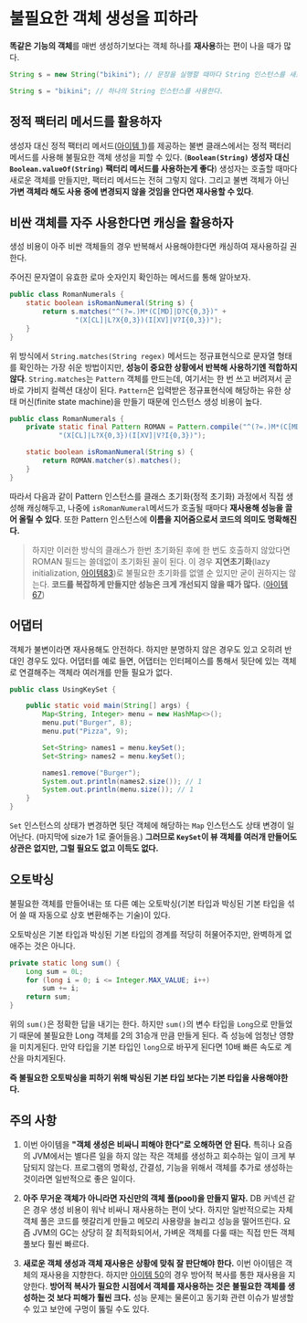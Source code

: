 # 불필요한 객체 생성을 피하라

**똑같은 기능의 객체**를 매번 생성하기보다는 객체 하나를 **재사용**하는 편이 나을 때가 많다.

``` java
String s = new String("bikini"); // 문장을 실행할 때마다 String 인스턴스를 새로 만듬. 완전 쓸데없다.. ㅇㅅㅇ..

String s = "bikini"; // 하나의 String 인스턴스를 사용한다.
```

## 정적 팩터리 메서드를 활용하자

생성자 대신 정적 팩터리 메서드([아이템 1](https://github.com/javabara/effective-java/blob/main/2/1.md))를 제공하는 불변 클래스에서는 정적 팩터리 메서드를 사용해 불필요한 객체 생성을 피할 수 있다. (**`Boolean(String)` 생성자 대신 `Boolean.valueOf(String)` 팩터리 메서드를 사용하는게 좋다**) 생성자는 호출할 때마다 새로운 객체를 만들지만, 팩터리 메서드는 전혀 그렇지 않다. 그리고 불변 객체가 아닌 **가변 객체라 해도 사용 중에 변경되지 않을 것임을 안다면 재사용할 수 있다**.

## 비싼 객체를 자주 사용한다면 캐싱을 활용하자

생성 비용이 아주 비싼 객체들의 경우 반복해서 사용해야한다면 캐싱하여 재사용하길 권한다. 

주어진 문자열이 유효한 로마 숫자인지 확인하는 메서드를 통해 알아보자.
``` java
public class RomanNumerals {
    static boolean isRomanNumeral(String s) {
        return s.matches("^(?=.)M*(C[MD]|D?C{0,3})" +
                "(X[CL]|L?X{0,3})(I[XV]|V?I{0,3})");
    }
}
```
위 방식에서 `String.matches(String regex)` 메서드는 정규표현식으로 문자열 형태를 확인하는 가장 쉬운 방법이지만, **성능이 중요한 상황에서 반복해 사용하기엔 적합하지 않다**. `String.matches`는 `Pattern` 객체를 만드는데, 여기서는 한 번 쓰고 버려져서 곧바로 가비지 컬렉션 대상이 된다. `Pattern`은 입력받은 정규표현식에 해당하는 유한 상태 머신(finite state machine)을 만들기 때문에 인스턴스 생성 비용이 높다.

``` java
public class RomanNumerals {
    private static final Pattern ROMAN = Pattern.compile("^(?=.)M*(C[MD]|D?C{0,3})" +
            "(X[CL]|L?X{0,3})(I[XV]|V?I{0,3})");

    static boolean isRomanNumeral(String s) {
        return ROMAN.matcher(s).matches();
    }
}
```

따라서 다음과 같이 Pattern 인스턴스를 클래스 초기화(정적 초기화) 과정에서 직접 생성해 캐싱해두고, 나중에 `isRomanNumeral`메서드가 호출될 때마다 **재사용해 성능을 끌어 올릴 수 있다**. 또한 Pattern 인스턴스에 **이름을 지어줌으로서 코드의 의미도 명확해진다.**

> 하지만 이러한 방식의 클래스가 한번 초기화된 후에 한 번도 호출하지 않았다면 ROMAN 필드는 쓸데없이 초기화된 꼴이 된다. 이 경우 **지연초기화**(lazy initialization, [아이템83](https://github.com/javabara/effective-java/blob/main/11/83.md))로 불필요한 초기화를 없앨 순 있지만 굳이 권하지는 않는다. **코드를 복잡하게 만들지만 성능은 크게 개선되지 않을 때가 많다.** ([아이템 67](https://github.com/javabara/effective-java/blob/main/9/67.md))

## 어댑터

객체가 불변이라면 재사용해도 안전하다. 하지만 분명하지 않은 경우도 있고 오히려 반대인 경우도 있다. 어댑터를 예로 들면, 어댑터는 인터페이스를 통해서 뒷단에 있는 객체로 연결해주는 객체라 여러개를 만들 필요가 없다.

``` java
public class UsingKeySet {

    public static void main(String[] args) {
        Map<String, Integer> menu = new HashMap<>();
        menu.put("Burger", 8);
        menu.put("Pizza", 9);

        Set<String> names1 = menu.keySet();
        Set<String> names2 = menu.keySet();

        names1.remove("Burger");
        System.out.println(names2.size()); // 1
        System.out.println(menu.size()); // 1
    }
}
```

`Set` 인스턴스의 상태가 변경하면 뒷단 객체에 해당하는 `Map` 인스턴스도 상태 변경이 일어난다. (마지막에 size가 1로 줄어들음.) **그러므로 `KeySet`이 뷰 객체를 여러개 만들어도 상관은 없지만, 그럴 필요도 없고 이득도 없다.**

## 오토박싱
불필요한 객체를 만들어내는 또 다른 예는 오토박싱(기본 타입과 박싱된 기본 타입을 섞어 쓸 때 자동으로 상호 변환해주는 기술)이 있다.

오토박싱은 기본 타입과 박싱된 기본 타입의 경계를 적당히 허물어주지만, 완벽하게 없애주는 것은 아니다. 

``` java 
private static long sum() {
    Long sum = 0L;
    for (long i = 0; i <= Integer.MAX_VALUE; i++)
        sum += i;
    return sum;
}
```

위의 `sum()`은 정확한 답을 내기는 한다. 하지만 `sum()`의 변수 타입을 `Long`으로 만들었기 때문에 불필요한 Long 객체를 2의 31승개 만큼 만들게 된다. 즉 성능에 엄청난 영향을 미치게된다. 만약 타입을 기본 타입인 `long`으로 바꾸게 된다면 10배 빠른 속도로 계산을 마치게된다.

**즉 불필요한 오토박싱을 피하기 위해 박싱된 기본 타입 보다는 기본 타입을 사용해야한다.**

## 주의 사항
1. 이번 아이템을 **"객체 생성은 비싸니 피해야 한다"로 오해하면 안 된다.** 특히나 요즘의 JVM에서는 별다른 일을 하지 않는 작은 객체를 생성하고 회수하는 일이 크게 부담되지 않는다. 프로그램의 명확성, 간결성, 기능을 위해서 객체를 추가로 생성하는 것이라면 일반적으로 좋은 일이다.

2. **아주 무거운 객체가 아니라면 자신만의 객체 풀(pool)을 만들지 말자.** DB 커넥션 같은 경우 생성 비용이 워낙 비싸니 재사용하는 편이 낫다. 하지만 일반적으로는 자체 객체 풀은 코드를 헷갈리게 만들고 메모리 사용량을 늘리고 성능을 떨어뜨린다. 요즘 JVM의 GC는 상당히 잘 최적화되어서, 가벼운 객체를 다룰 때는 직접 만든 객체 풀보다 훨씬 빠르다.

3. **새로운 객체 생성과 객체 재사용은 상황에 맞춰 잘 판단해야 한다.** 이번 아이템은 객체의 재사용을 지향한다. 하지만 [아이템 50](https://github.com/javabara/effective-java/blob/main/8/50.md)의 경우 방어적 복사를 통한 재사용을 지양한다. **방어적 복사가 필요한 시점에서 객체를 재사용하는 것은 불필요한 객체를 생성하는 것 보다 피해가 훨씬 크다.** 성능 문제는 물론이고 동기화 관련 이슈가 발생할 수 있고 보안에 구멍이 뚫릴 수도 있다.

